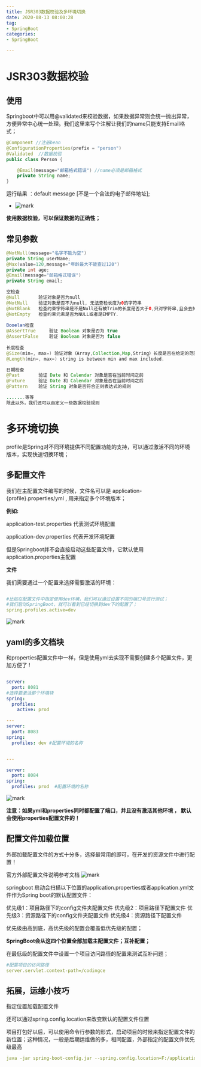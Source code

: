 ```yaml
---
title: JSR303数据校验及多环境切换
date: 2020-08-13 08:00:28
tag:
- SpringBoot
categories: 
- SpringBoot

---
```

# JSR303数据校验
## 使用
Springboot中可以用@validated来校验数据，如果数据异常则会统一抛出异常，方便异常中心统一处理。我们这里来写个注解让我们的name只能支持Email格式；
```java
@Component //注册bean
@ConfigurationProperties(prefix = "person")
@Validated  //数据校验
public class Person {

    @Email(message="邮箱格式错误") //name必须是邮箱格式
    private String name;
}
```
运行结果 ：default message [不是一个合法的电子邮件地址];
- ![mark](http://image.codingce.com.cn/blog/20200813/080311263.png)

**使用数据校验，可以保证数据的正确性；**

## 常见参数
```java
@NotNull(message="名字不能为空")
private String userName;
@Max(value=120,message="年龄最大不能查过120")
private int age;
@Email(message="邮箱格式错误")
private String email;

空检查
@Null       验证对象是否为null
@NotNull    验证对象是否不为null, 无法查检长度为0的字符串
@NotBlank   检查约束字符串是不是Null还有被Trim的长度是否大于0,只对字符串,且会去掉前后空格.
@NotEmpty   检查约束元素是否为NULL或者是EMPTY.
    
Booelan检查
@AssertTrue     验证 Boolean 对象是否为 true  
@AssertFalse    验证 Boolean 对象是否为 false  
    
长度检查
@Size(min=, max=) 验证对象（Array,Collection,Map,String）长度是否在给定的范围之内  
@Length(min=, max=) string is between min and max included.

日期检查
@Past       验证 Date 和 Calendar 对象是否在当前时间之前  
@Future     验证 Date 和 Calendar 对象是否在当前时间之后  
@Pattern    验证 String 对象是否符合正则表达式的规则

.......等等
除此以外，我们还可以自定义一些数据校验规则

```

# 多环境切换
profile是Spring对不同环境提供不同配置功能的支持，可以通过激活不同的环境版本，实现快速切换环境；
## 多配置文件
我们在主配置文件编写的时候，文件名可以是 application-{profile}.properties/yml , 用来指定多个环境版本；

**例如:**

application-test.properties 代表测试环境配置

application-dev.properties 代表开发环境配置

但是Springboot并不会直接启动这些配置文件，它默认使用application.properties主配置

**文件**

我们需要通过一个配置来选择需要激活的环境：
```yaml

#比如在配置文件中指定使用dev环境，我们可以通过设置不同的端口号进行测试；
#我们启动SpringBoot，就可以看到已经切换到dev下的配置了；
spring.profiles.active=dev
```
![mark](http://image.codingce.com.cn/blog/20200813/094659567.png)
## yaml的多文档块
和properties配置文件中一样，但是使用yml去实现不需要创建多个配置文件，更加方便了 !


```yaml

server:
  port: 8081
#选择要激活那个环境块
spring:
  profiles:
    active: prod

---
server:
  port: 8083
spring:
  profiles: dev #配置环境的名称


---

server:
  port: 8084
spring:
  profiles: prod  #配置环境的名称
```

![mark](http://image.codingce.com.cn/blog/20200813/094537030.png)

**注意：如果yml和properties同时都配置了端口，并且没有激活其他环境 ， 默认会使用properties配置文件的！**

## 配置文件加载位置
外部加载配置文件的方式十分多，选择最常用的即可，在开发的资源文件中进行配置！

官方外部配置文件说明参考文档
![mark](http://image.codingce.com.cn/blog/20200813/080653103.png)

springboot 启动会扫描以下位置的application.properties或者application.yml文件作为Spring boot的默认配置文件：
>
优先级1：项目路径下的config文件夹配置文件
优先级2：项目路径下配置文件
优先级3：资源路径下的config文件夹配置文件
优先级4：资源路径下配置文件

优先级由高到底，高优先级的配置会覆盖低优先级的配置；

**SpringBoot会从这四个位置全部加载主配置文件；互补配置；**

在最低级的配置文件中设置一个项目访问路径的配置来测试互补问题；

```yaml
#配置项目的访问路径
server.servlet.context-path=/codingce
```

## 拓展，运维小技巧
指定位置加载配置文件

还可以通过spring.config.location来改变默认的配置文件位置

项目打包好以后，可以使用命令行参数的形式，启动项目的时候来指定配置文件的新位置；这种情况，一般是后期运维做的多，相同配置，外部指定的配置文件优先级最高

```yaml
java -jar spring-boot-config.jar --spring.config.location=F:/application.properties
```

